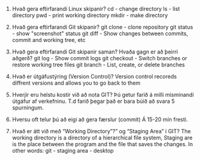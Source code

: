 1. Hvað gera eftirfarandi Linux skipanir?
cd - change directory
ls - list directory
pwd - print working directory
mkdir - make directory

2. Hvað gera eftirfarandi Git skipanir?
git clone - clone repository
git status - show "screenshot" status
git diff - Show changes between commits, commit and working tree, etc

3. Hvað gera eftirfarandi Git skipanir saman? Hvaða gagn er að þeirri aðgerð?
git log - Show commit logs
git checkout - Switch branches or restore working tree files
git branch -  List, create, or delete branches

4. Hvað er útgáfustýring (Version Control)? Version control recoreds diffrent versions and allows you to go back to them

5. Hverjir eru helstu kostir við að nota GIT? Þú getur farið á milli misminandi útgáfur af verkefninu. T.d farið þegar það er bara búið að svara 5 spurningum.

6. Hversu oft telur þú að eigi að gera færslur (commit) Á 15-20 mín fresti.

7. Hvað er átt við með “Working Directory”?” og “Staging Area” í GIT? The working directory is a directory of a hierarchical file system, Staging are is the place between the program and the file that saves the changes. In other words: git - staging area - desktop